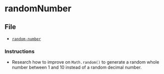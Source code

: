 # randomNumber
## File

* [`random-number`](randomnumber.html)

### Instructions

* Research how to improve on `Math.random()` to generate a random whole number between 1 and 10 instead of a random decimal number.
